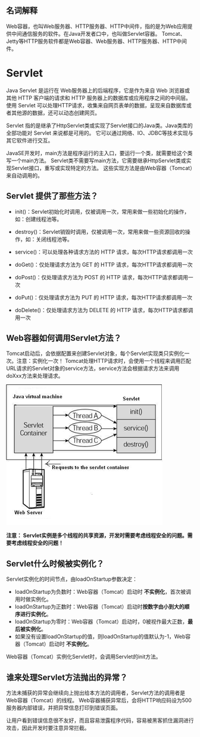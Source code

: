 ## 名词解释
Web容器，也叫Web服务器、HTTP服务器、HTTP中间件，指的是为Web应用提供中间通信服务的软件。在Java开发者口中，也叫做Servlet容器。
Tomcat、Jetty等HTTP服务软件都是Web容器、Web服务器、HTTP服务器、HTTP中间件。

# Servlet
Java Servlet 是运行在 Web服务器上的后端程序，它是作为来自 Web 浏览器或其他 HTTP 客户端的请求和 HTTP 服务器上的数据库或应用程序之间的中间层。
使用 Servlet 可以处理HTTP请求，收集来自网页表单的数据，呈现来自数据库或者其他源的数据，还可以动态创建网页。

Servlet 指的是继承了HttpServlet类或实现了Servlet接口的Java类。Java类库的全部功能对 Servlet 来说都是可用的。
它可以通过网络、IO、JDBC等技术实现与其它软件进行交互。

JavaSE开发时，main方法是程序运行的主入口，要运行一个类，就需要给这个类写一个main方法。
Servlet类不需要写main方法，它需要继承HttpServlet类或实现Servlet接口，重写或实现特定的方法。
这些实现方法是由Web容器（Tomcat）来自动调用的。


## Servlet 提供了那些方法？
- init()：Servlet初始化时调用，仅被调用一次，常用来做一些初始化的操作，如：创建线程池等。
- destroy()：Servlet销毁时调用，仅被调用一次，常用来做一些资源回收的操作，如：关闭线程池等。
- service()：可以处理各种请求方法的 HTTP 请求，每次HTTP请求都调用一次

- doGet()：仅处理请求方法为 GET 的 HTTP 请求，每次HTTP请求都调用一次
- doPost()：仅处理请求方法为 POST 的 HTTP 请求，每次HTTP请求都调用一次
- doPut()：仅处理请求方法为 PUT 的 HTTP 请求，每次HTTP请求都调用一次
- doDelete()：仅处理请求方法为 DELETE 的 HTTP 请求，每次HTTP请求都调用一次


## Web容器如何调用Servlet方法？
Tomcat启动后，会依据配置来创建Servlet对象，每个Servlet实现类只实例化一次。注意：实例化一次！
Tomcat处理HTTP请求时，会使用一个线程来调用匹配URL请求的Servlet对象的service方法，service方法会根据请求方法来调用doXxx方法来处理请求。

![](./img/servlet.jpg)

**注意： Servlet实例是多个线程的共享资源，开发时需要考虑线程安全的问题。需要考虑线程安全的问题！**


## Servlet什么时候被实例化？
Servlet实例化的时间节点，由loadOnStartup参数决定：
- loadOnStartup为负数时：Web容器（Tomcat）启动时 **不实例化**，首次被调用时做实例化。
- loadOnStartup为正数时：Web容器（Tomcat）启动时**按数字由小到大的顺序进行实例化**。
- loadOnStartup为零时：Web容器（Tomcat）启动时，0被视作最大正数，**最后被实例化**。
- 如果没有设置loadOnStartup的值，则loadOnStartup的值默认为-1，Web容器（Tomcat）启动时 **不实例化**。

Web容器（Tomcat）实例化Servlet时，会调用Servlet的init方法。


## 谁来处理Servlet方法抛出的异常？
方法未捕获的异常会继续向上抛出给本方法的调用者，Servlet方法的调用者是Web容器（Tomcat）的线程。
Web容器捕获异常后，会将HTTP响应码设为500服务器内部错误，并把异常信息打印到错误页面。

让用户看到错误信息很不友好，而且容易泄露程序代码，容易被黑客抓住漏洞进行攻击，因此开发时要注意异常拦截。